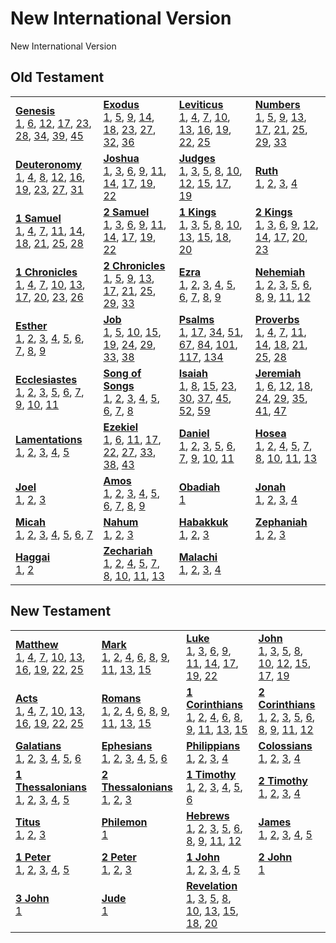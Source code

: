 # New International Version

New International Version



## Old Testament

<table>
<tr>
<td>
<b><a href='Gen.md'>Genesis</a></b><br/>
<a href='Gen.md#genesis-1'>1</a>, <a href='Gen.md#genesis-6'>6</a>, <a href='Gen.md#genesis-12'>12</a>, <a href='Gen.md#genesis-17'>17</a>, <a href='Gen.md#genesis-23'>23</a>, <a href='Gen.md#genesis-28'>28</a>, <a href='Gen.md#genesis-34'>34</a>, <a href='Gen.md#genesis-39'>39</a>, <a href='Gen.md#genesis-45'>45</a>
</td>
<td>
<b><a href='Exod.md'>Exodus</a></b><br/>
<a href='Exod.md#exodus-1'>1</a>, <a href='Exod.md#exodus-5'>5</a>, <a href='Exod.md#exodus-9'>9</a>, <a href='Exod.md#exodus-14'>14</a>, <a href='Exod.md#exodus-18'>18</a>, <a href='Exod.md#exodus-23'>23</a>, <a href='Exod.md#exodus-27'>27</a>, <a href='Exod.md#exodus-32'>32</a>, <a href='Exod.md#exodus-36'>36</a>
</td>
<td>
<b><a href='Lev.md'>Leviticus</a></b><br/>
<a href='Lev.md#leviticus-1'>1</a>, <a href='Lev.md#leviticus-4'>4</a>, <a href='Lev.md#leviticus-7'>7</a>, <a href='Lev.md#leviticus-10'>10</a>, <a href='Lev.md#leviticus-13'>13</a>, <a href='Lev.md#leviticus-16'>16</a>, <a href='Lev.md#leviticus-19'>19</a>, <a href='Lev.md#leviticus-22'>22</a>, <a href='Lev.md#leviticus-25'>25</a>
</td>
<td>
<b><a href='Num.md'>Numbers</a></b><br/>
<a href='Num.md#numbers-1'>1</a>, <a href='Num.md#numbers-5'>5</a>, <a href='Num.md#numbers-9'>9</a>, <a href='Num.md#numbers-13'>13</a>, <a href='Num.md#numbers-17'>17</a>, <a href='Num.md#numbers-21'>21</a>, <a href='Num.md#numbers-25'>25</a>, <a href='Num.md#numbers-29'>29</a>, <a href='Num.md#numbers-33'>33</a>
</td></tr>
<tr>
<td>
<b><a href='Deut.md'>Deuteronomy</a></b><br/>
<a href='Deut.md#deuteronomy-1'>1</a>, <a href='Deut.md#deuteronomy-4'>4</a>, <a href='Deut.md#deuteronomy-8'>8</a>, <a href='Deut.md#deuteronomy-12'>12</a>, <a href='Deut.md#deuteronomy-16'>16</a>, <a href='Deut.md#deuteronomy-19'>19</a>, <a href='Deut.md#deuteronomy-23'>23</a>, <a href='Deut.md#deuteronomy-27'>27</a>, <a href='Deut.md#deuteronomy-31'>31</a>
</td>
<td>
<b><a href='Josh.md'>Joshua</a></b><br/>
<a href='Josh.md#joshua-1'>1</a>, <a href='Josh.md#joshua-3'>3</a>, <a href='Josh.md#joshua-6'>6</a>, <a href='Josh.md#joshua-9'>9</a>, <a href='Josh.md#joshua-11'>11</a>, <a href='Josh.md#joshua-14'>14</a>, <a href='Josh.md#joshua-17'>17</a>, <a href='Josh.md#joshua-19'>19</a>, <a href='Josh.md#joshua-22'>22</a>
</td>
<td>
<b><a href='Judg.md'>Judges</a></b><br/>
<a href='Judg.md#judges-1'>1</a>, <a href='Judg.md#judges-3'>3</a>, <a href='Judg.md#judges-5'>5</a>, <a href='Judg.md#judges-8'>8</a>, <a href='Judg.md#judges-10'>10</a>, <a href='Judg.md#judges-12'>12</a>, <a href='Judg.md#judges-15'>15</a>, <a href='Judg.md#judges-17'>17</a>, <a href='Judg.md#judges-19'>19</a>
</td>
<td>
<b><a href='Ruth.md'>Ruth</a></b><br/>
<a href='Ruth.md#ruth-1'>1</a>, <a href='Ruth.md#ruth-2'>2</a>, <a href='Ruth.md#ruth-3'>3</a>, <a href='Ruth.md#ruth-4'>4</a>
</td></tr>
<tr>
<td>
<b><a href='1Sam.md'>1 Samuel</a></b><br/>
<a href='1Sam.md#1-samuel-1'>1</a>, <a href='1Sam.md#1-samuel-4'>4</a>, <a href='1Sam.md#1-samuel-7'>7</a>, <a href='1Sam.md#1-samuel-11'>11</a>, <a href='1Sam.md#1-samuel-14'>14</a>, <a href='1Sam.md#1-samuel-18'>18</a>, <a href='1Sam.md#1-samuel-21'>21</a>, <a href='1Sam.md#1-samuel-25'>25</a>, <a href='1Sam.md#1-samuel-28'>28</a>
</td>
<td>
<b><a href='2Sam.md'>2 Samuel</a></b><br/>
<a href='2Sam.md#2-samuel-1'>1</a>, <a href='2Sam.md#2-samuel-3'>3</a>, <a href='2Sam.md#2-samuel-6'>6</a>, <a href='2Sam.md#2-samuel-9'>9</a>, <a href='2Sam.md#2-samuel-11'>11</a>, <a href='2Sam.md#2-samuel-14'>14</a>, <a href='2Sam.md#2-samuel-17'>17</a>, <a href='2Sam.md#2-samuel-19'>19</a>, <a href='2Sam.md#2-samuel-22'>22</a>
</td>
<td>
<b><a href='1Kgs.md'>1 Kings</a></b><br/>
<a href='1Kgs.md#1-kings-1'>1</a>, <a href='1Kgs.md#1-kings-3'>3</a>, <a href='1Kgs.md#1-kings-5'>5</a>, <a href='1Kgs.md#1-kings-8'>8</a>, <a href='1Kgs.md#1-kings-10'>10</a>, <a href='1Kgs.md#1-kings-13'>13</a>, <a href='1Kgs.md#1-kings-15'>15</a>, <a href='1Kgs.md#1-kings-18'>18</a>, <a href='1Kgs.md#1-kings-20'>20</a>
</td>
<td>
<b><a href='2Kgs.md'>2 Kings</a></b><br/>
<a href='2Kgs.md#2-kings-1'>1</a>, <a href='2Kgs.md#2-kings-3'>3</a>, <a href='2Kgs.md#2-kings-6'>6</a>, <a href='2Kgs.md#2-kings-9'>9</a>, <a href='2Kgs.md#2-kings-12'>12</a>, <a href='2Kgs.md#2-kings-14'>14</a>, <a href='2Kgs.md#2-kings-17'>17</a>, <a href='2Kgs.md#2-kings-20'>20</a>, <a href='2Kgs.md#2-kings-23'>23</a>
</td></tr>
<tr>
<td>
<b><a href='1Chr.md'>1 Chronicles</a></b><br/>
<a href='1Chr.md#1-chronicles-1'>1</a>, <a href='1Chr.md#1-chronicles-4'>4</a>, <a href='1Chr.md#1-chronicles-7'>7</a>, <a href='1Chr.md#1-chronicles-10'>10</a>, <a href='1Chr.md#1-chronicles-13'>13</a>, <a href='1Chr.md#1-chronicles-17'>17</a>, <a href='1Chr.md#1-chronicles-20'>20</a>, <a href='1Chr.md#1-chronicles-23'>23</a>, <a href='1Chr.md#1-chronicles-26'>26</a>
</td>
<td>
<b><a href='2Chr.md'>2 Chronicles</a></b><br/>
<a href='2Chr.md#2-chronicles-1'>1</a>, <a href='2Chr.md#2-chronicles-5'>5</a>, <a href='2Chr.md#2-chronicles-9'>9</a>, <a href='2Chr.md#2-chronicles-13'>13</a>, <a href='2Chr.md#2-chronicles-17'>17</a>, <a href='2Chr.md#2-chronicles-21'>21</a>, <a href='2Chr.md#2-chronicles-25'>25</a>, <a href='2Chr.md#2-chronicles-29'>29</a>, <a href='2Chr.md#2-chronicles-33'>33</a>
</td>
<td>
<b><a href='Ezra.md'>Ezra</a></b><br/>
<a href='Ezra.md#ezra-1'>1</a>, <a href='Ezra.md#ezra-2'>2</a>, <a href='Ezra.md#ezra-3'>3</a>, <a href='Ezra.md#ezra-4'>4</a>, <a href='Ezra.md#ezra-5'>5</a>, <a href='Ezra.md#ezra-6'>6</a>, <a href='Ezra.md#ezra-7'>7</a>, <a href='Ezra.md#ezra-8'>8</a>, <a href='Ezra.md#ezra-9'>9</a>
</td>
<td>
<b><a href='Neh.md'>Nehemiah</a></b><br/>
<a href='Neh.md#nehemiah-1'>1</a>, <a href='Neh.md#nehemiah-2'>2</a>, <a href='Neh.md#nehemiah-3'>3</a>, <a href='Neh.md#nehemiah-5'>5</a>, <a href='Neh.md#nehemiah-6'>6</a>, <a href='Neh.md#nehemiah-8'>8</a>, <a href='Neh.md#nehemiah-9'>9</a>, <a href='Neh.md#nehemiah-11'>11</a>, <a href='Neh.md#nehemiah-12'>12</a>
</td></tr>
<tr>
</tr>
<tr>
</tr>
<tr>
<td>
<b><a href='Esth.md'>Esther</a></b><br/>
<a href='Esth.md#esther-1'>1</a>, <a href='Esth.md#esther-2'>2</a>, <a href='Esth.md#esther-3'>3</a>, <a href='Esth.md#esther-4'>4</a>, <a href='Esth.md#esther-5'>5</a>, <a href='Esth.md#esther-6'>6</a>, <a href='Esth.md#esther-7'>7</a>, <a href='Esth.md#esther-8'>8</a>, <a href='Esth.md#esther-9'>9</a>
</td>
<td>
<b><a href='Job.md'>Job</a></b><br/>
<a href='Job.md#job-1'>1</a>, <a href='Job.md#job-5'>5</a>, <a href='Job.md#job-10'>10</a>, <a href='Job.md#job-15'>15</a>, <a href='Job.md#job-19'>19</a>, <a href='Job.md#job-24'>24</a>, <a href='Job.md#job-29'>29</a>, <a href='Job.md#job-33'>33</a>, <a href='Job.md#job-38'>38</a>
</td>
<td>
<b><a href='Ps.md'>Psalms</a></b><br/>
<a href='Ps.md#psalms-1'>1</a>, <a href='Ps.md#psalms-17'>17</a>, <a href='Ps.md#psalms-34'>34</a>, <a href='Ps.md#psalms-51'>51</a>, <a href='Ps.md#psalms-67'>67</a>, <a href='Ps.md#psalms-84'>84</a>, <a href='Ps.md#psalms-101'>101</a>, <a href='Ps.md#psalms-117'>117</a>, <a href='Ps.md#psalms-134'>134</a>
</td>
<td>
<b><a href='Prov.md'>Proverbs</a></b><br/>
<a href='Prov.md#proverbs-1'>1</a>, <a href='Prov.md#proverbs-4'>4</a>, <a href='Prov.md#proverbs-7'>7</a>, <a href='Prov.md#proverbs-11'>11</a>, <a href='Prov.md#proverbs-14'>14</a>, <a href='Prov.md#proverbs-18'>18</a>, <a href='Prov.md#proverbs-21'>21</a>, <a href='Prov.md#proverbs-25'>25</a>, <a href='Prov.md#proverbs-28'>28</a>
</td></tr>
<tr>
<td>
<b><a href='Eccl.md'>Ecclesiastes</a></b><br/>
<a href='Eccl.md#ecclesiastes-1'>1</a>, <a href='Eccl.md#ecclesiastes-2'>2</a>, <a href='Eccl.md#ecclesiastes-3'>3</a>, <a href='Eccl.md#ecclesiastes-5'>5</a>, <a href='Eccl.md#ecclesiastes-6'>6</a>, <a href='Eccl.md#ecclesiastes-7'>7</a>, <a href='Eccl.md#ecclesiastes-9'>9</a>, <a href='Eccl.md#ecclesiastes-10'>10</a>, <a href='Eccl.md#ecclesiastes-11'>11</a>
</td>
<td>
<b><a href='Song.md'>Song of Songs</a></b><br/>
<a href='Song.md#song-of-songs-1'>1</a>, <a href='Song.md#song-of-songs-2'>2</a>, <a href='Song.md#song-of-songs-3'>3</a>, <a href='Song.md#song-of-songs-4'>4</a>, <a href='Song.md#song-of-songs-5'>5</a>, <a href='Song.md#song-of-songs-6'>6</a>, <a href='Song.md#song-of-songs-7'>7</a>, <a href='Song.md#song-of-songs-8'>8</a>
</td>
<td>
<b><a href='Isa.md'>Isaiah</a></b><br/>
<a href='Isa.md#isaiah-1'>1</a>, <a href='Isa.md#isaiah-8'>8</a>, <a href='Isa.md#isaiah-15'>15</a>, <a href='Isa.md#isaiah-23'>23</a>, <a href='Isa.md#isaiah-30'>30</a>, <a href='Isa.md#isaiah-37'>37</a>, <a href='Isa.md#isaiah-45'>45</a>, <a href='Isa.md#isaiah-52'>52</a>, <a href='Isa.md#isaiah-59'>59</a>
</td>
<td>
<b><a href='Jer.md'>Jeremiah</a></b><br/>
<a href='Jer.md#jeremiah-1'>1</a>, <a href='Jer.md#jeremiah-6'>6</a>, <a href='Jer.md#jeremiah-12'>12</a>, <a href='Jer.md#jeremiah-18'>18</a>, <a href='Jer.md#jeremiah-24'>24</a>, <a href='Jer.md#jeremiah-29'>29</a>, <a href='Jer.md#jeremiah-35'>35</a>, <a href='Jer.md#jeremiah-41'>41</a>, <a href='Jer.md#jeremiah-47'>47</a>
</td></tr>
<tr>
<td>
<b><a href='Lam.md'>Lamentations</a></b><br/>
<a href='Lam.md#lamentations-1'>1</a>, <a href='Lam.md#lamentations-2'>2</a>, <a href='Lam.md#lamentations-3'>3</a>, <a href='Lam.md#lamentations-4'>4</a>, <a href='Lam.md#lamentations-5'>5</a>
</td>
<td>
<b><a href='Ezek.md'>Ezekiel</a></b><br/>
<a href='Ezek.md#ezekiel-1'>1</a>, <a href='Ezek.md#ezekiel-6'>6</a>, <a href='Ezek.md#ezekiel-11'>11</a>, <a href='Ezek.md#ezekiel-17'>17</a>, <a href='Ezek.md#ezekiel-22'>22</a>, <a href='Ezek.md#ezekiel-27'>27</a>, <a href='Ezek.md#ezekiel-33'>33</a>, <a href='Ezek.md#ezekiel-38'>38</a>, <a href='Ezek.md#ezekiel-43'>43</a>
</td>
<td>
<b><a href='Dan.md'>Daniel</a></b><br/>
<a href='Dan.md#daniel-1'>1</a>, <a href='Dan.md#daniel-2'>2</a>, <a href='Dan.md#daniel-3'>3</a>, <a href='Dan.md#daniel-5'>5</a>, <a href='Dan.md#daniel-6'>6</a>, <a href='Dan.md#daniel-7'>7</a>, <a href='Dan.md#daniel-9'>9</a>, <a href='Dan.md#daniel-10'>10</a>, <a href='Dan.md#daniel-11'>11</a>
</td>
<td>
<b><a href='Hos.md'>Hosea</a></b><br/>
<a href='Hos.md#hosea-1'>1</a>, <a href='Hos.md#hosea-2'>2</a>, <a href='Hos.md#hosea-4'>4</a>, <a href='Hos.md#hosea-5'>5</a>, <a href='Hos.md#hosea-7'>7</a>, <a href='Hos.md#hosea-8'>8</a>, <a href='Hos.md#hosea-10'>10</a>, <a href='Hos.md#hosea-11'>11</a>, <a href='Hos.md#hosea-13'>13</a>
</td></tr>
<tr>
<td>
<b><a href='Joel.md'>Joel</a></b><br/>
<a href='Joel.md#joel-1'>1</a>, <a href='Joel.md#joel-2'>2</a>, <a href='Joel.md#joel-3'>3</a>
</td>
<td>
<b><a href='Amos.md'>Amos</a></b><br/>
<a href='Amos.md#amos-1'>1</a>, <a href='Amos.md#amos-2'>2</a>, <a href='Amos.md#amos-3'>3</a>, <a href='Amos.md#amos-4'>4</a>, <a href='Amos.md#amos-5'>5</a>, <a href='Amos.md#amos-6'>6</a>, <a href='Amos.md#amos-7'>7</a>, <a href='Amos.md#amos-8'>8</a>, <a href='Amos.md#amos-9'>9</a>
</td>
<td>
<b><a href='Obad.md'>Obadiah</a></b><br/>
<a href='Obad.md#obadiah-1'>1</a>
</td>
<td>
<b><a href='Jonah.md'>Jonah</a></b><br/>
<a href='Jonah.md#jonah-1'>1</a>, <a href='Jonah.md#jonah-2'>2</a>, <a href='Jonah.md#jonah-3'>3</a>, <a href='Jonah.md#jonah-4'>4</a>
</td></tr>
<tr>
<td>
<b><a href='Mic.md'>Micah</a></b><br/>
<a href='Mic.md#micah-1'>1</a>, <a href='Mic.md#micah-2'>2</a>, <a href='Mic.md#micah-3'>3</a>, <a href='Mic.md#micah-4'>4</a>, <a href='Mic.md#micah-5'>5</a>, <a href='Mic.md#micah-6'>6</a>, <a href='Mic.md#micah-7'>7</a>
</td>
<td>
<b><a href='Nah.md'>Nahum</a></b><br/>
<a href='Nah.md#nahum-1'>1</a>, <a href='Nah.md#nahum-2'>2</a>, <a href='Nah.md#nahum-3'>3</a>
</td>
<td>
<b><a href='Hab.md'>Habakkuk</a></b><br/>
<a href='Hab.md#habakkuk-1'>1</a>, <a href='Hab.md#habakkuk-2'>2</a>, <a href='Hab.md#habakkuk-3'>3</a>
</td>
<td>
<b><a href='Zeph.md'>Zephaniah</a></b><br/>
<a href='Zeph.md#zephaniah-1'>1</a>, <a href='Zeph.md#zephaniah-2'>2</a>, <a href='Zeph.md#zephaniah-3'>3</a>
</td></tr>
<tr>
<td>
<b><a href='Hag.md'>Haggai</a></b><br/>
<a href='Hag.md#haggai-1'>1</a>, <a href='Hag.md#haggai-2'>2</a>
</td>
<td>
<b><a href='Zech.md'>Zechariah</a></b><br/>
<a href='Zech.md#zechariah-1'>1</a>, <a href='Zech.md#zechariah-2'>2</a>, <a href='Zech.md#zechariah-4'>4</a>, <a href='Zech.md#zechariah-5'>5</a>, <a href='Zech.md#zechariah-7'>7</a>, <a href='Zech.md#zechariah-8'>8</a>, <a href='Zech.md#zechariah-10'>10</a>, <a href='Zech.md#zechariah-11'>11</a>, <a href='Zech.md#zechariah-13'>13</a>
</td>
<td>
<b><a href='Mal.md'>Malachi</a></b><br/>
<a href='Mal.md#malachi-1'>1</a>, <a href='Mal.md#malachi-2'>2</a>, <a href='Mal.md#malachi-3'>3</a>, <a href='Mal.md#malachi-4'>4</a>
</td></tr>
</table>

## New Testament

<table>
<tr>
<td>
<b><a href='Matt.md'>Matthew</a></b><br/>
<a href='Matt.md#matthew-1'>1</a>, <a href='Matt.md#matthew-4'>4</a>, <a href='Matt.md#matthew-7'>7</a>, <a href='Matt.md#matthew-10'>10</a>, <a href='Matt.md#matthew-13'>13</a>, <a href='Matt.md#matthew-16'>16</a>, <a href='Matt.md#matthew-19'>19</a>, <a href='Matt.md#matthew-22'>22</a>, <a href='Matt.md#matthew-25'>25</a>
</td>
<td>
<b><a href='Mark.md'>Mark</a></b><br/>
<a href='Mark.md#mark-1'>1</a>, <a href='Mark.md#mark-2'>2</a>, <a href='Mark.md#mark-4'>4</a>, <a href='Mark.md#mark-6'>6</a>, <a href='Mark.md#mark-8'>8</a>, <a href='Mark.md#mark-9'>9</a>, <a href='Mark.md#mark-11'>11</a>, <a href='Mark.md#mark-13'>13</a>, <a href='Mark.md#mark-15'>15</a>
</td>
<td>
<b><a href='Luke.md'>Luke</a></b><br/>
<a href='Luke.md#luke-1'>1</a>, <a href='Luke.md#luke-3'>3</a>, <a href='Luke.md#luke-6'>6</a>, <a href='Luke.md#luke-9'>9</a>, <a href='Luke.md#luke-11'>11</a>, <a href='Luke.md#luke-14'>14</a>, <a href='Luke.md#luke-17'>17</a>, <a href='Luke.md#luke-19'>19</a>, <a href='Luke.md#luke-22'>22</a>
</td>
<td>
<b><a href='John.md'>John</a></b><br/>
<a href='John.md#john-1'>1</a>, <a href='John.md#john-3'>3</a>, <a href='John.md#john-5'>5</a>, <a href='John.md#john-8'>8</a>, <a href='John.md#john-10'>10</a>, <a href='John.md#john-12'>12</a>, <a href='John.md#john-15'>15</a>, <a href='John.md#john-17'>17</a>, <a href='John.md#john-19'>19</a>
</td></tr>
<tr>
<td>
<b><a href='Acts.md'>Acts</a></b><br/>
<a href='Acts.md#acts-1'>1</a>, <a href='Acts.md#acts-4'>4</a>, <a href='Acts.md#acts-7'>7</a>, <a href='Acts.md#acts-10'>10</a>, <a href='Acts.md#acts-13'>13</a>, <a href='Acts.md#acts-16'>16</a>, <a href='Acts.md#acts-19'>19</a>, <a href='Acts.md#acts-22'>22</a>, <a href='Acts.md#acts-25'>25</a>
</td>
<td>
<b><a href='Rom.md'>Romans</a></b><br/>
<a href='Rom.md#romans-1'>1</a>, <a href='Rom.md#romans-2'>2</a>, <a href='Rom.md#romans-4'>4</a>, <a href='Rom.md#romans-6'>6</a>, <a href='Rom.md#romans-8'>8</a>, <a href='Rom.md#romans-9'>9</a>, <a href='Rom.md#romans-11'>11</a>, <a href='Rom.md#romans-13'>13</a>, <a href='Rom.md#romans-15'>15</a>
</td>
<td>
<b><a href='1Cor.md'>1 Corinthians</a></b><br/>
<a href='1Cor.md#1-corinthians-1'>1</a>, <a href='1Cor.md#1-corinthians-2'>2</a>, <a href='1Cor.md#1-corinthians-4'>4</a>, <a href='1Cor.md#1-corinthians-6'>6</a>, <a href='1Cor.md#1-corinthians-8'>8</a>, <a href='1Cor.md#1-corinthians-9'>9</a>, <a href='1Cor.md#1-corinthians-11'>11</a>, <a href='1Cor.md#1-corinthians-13'>13</a>, <a href='1Cor.md#1-corinthians-15'>15</a>
</td>
<td>
<b><a href='2Cor.md'>2 Corinthians</a></b><br/>
<a href='2Cor.md#2-corinthians-1'>1</a>, <a href='2Cor.md#2-corinthians-2'>2</a>, <a href='2Cor.md#2-corinthians-3'>3</a>, <a href='2Cor.md#2-corinthians-5'>5</a>, <a href='2Cor.md#2-corinthians-6'>6</a>, <a href='2Cor.md#2-corinthians-8'>8</a>, <a href='2Cor.md#2-corinthians-9'>9</a>, <a href='2Cor.md#2-corinthians-11'>11</a>, <a href='2Cor.md#2-corinthians-12'>12</a>
</td></tr>
<tr>
<td>
<b><a href='Gal.md'>Galatians</a></b><br/>
<a href='Gal.md#galatians-1'>1</a>, <a href='Gal.md#galatians-2'>2</a>, <a href='Gal.md#galatians-3'>3</a>, <a href='Gal.md#galatians-4'>4</a>, <a href='Gal.md#galatians-5'>5</a>, <a href='Gal.md#galatians-6'>6</a>
</td>
<td>
<b><a href='Eph.md'>Ephesians</a></b><br/>
<a href='Eph.md#ephesians-1'>1</a>, <a href='Eph.md#ephesians-2'>2</a>, <a href='Eph.md#ephesians-3'>3</a>, <a href='Eph.md#ephesians-4'>4</a>, <a href='Eph.md#ephesians-5'>5</a>, <a href='Eph.md#ephesians-6'>6</a>
</td>
<td>
<b><a href='Phil.md'>Philippians</a></b><br/>
<a href='Phil.md#philippians-1'>1</a>, <a href='Phil.md#philippians-2'>2</a>, <a href='Phil.md#philippians-3'>3</a>, <a href='Phil.md#philippians-4'>4</a>
</td>
<td>
<b><a href='Col.md'>Colossians</a></b><br/>
<a href='Col.md#colossians-1'>1</a>, <a href='Col.md#colossians-2'>2</a>, <a href='Col.md#colossians-3'>3</a>, <a href='Col.md#colossians-4'>4</a>
</td></tr>
<tr>
<td>
<b><a href='1Thess.md'>1 Thessalonians</a></b><br/>
<a href='1Thess.md#1-thessalonians-1'>1</a>, <a href='1Thess.md#1-thessalonians-2'>2</a>, <a href='1Thess.md#1-thessalonians-3'>3</a>, <a href='1Thess.md#1-thessalonians-4'>4</a>, <a href='1Thess.md#1-thessalonians-5'>5</a>
</td>
<td>
<b><a href='2Thess.md'>2 Thessalonians</a></b><br/>
<a href='2Thess.md#2-thessalonians-1'>1</a>, <a href='2Thess.md#2-thessalonians-2'>2</a>, <a href='2Thess.md#2-thessalonians-3'>3</a>
</td>
<td>
<b><a href='1Tim.md'>1 Timothy</a></b><br/>
<a href='1Tim.md#1-timothy-1'>1</a>, <a href='1Tim.md#1-timothy-2'>2</a>, <a href='1Tim.md#1-timothy-3'>3</a>, <a href='1Tim.md#1-timothy-4'>4</a>, <a href='1Tim.md#1-timothy-5'>5</a>, <a href='1Tim.md#1-timothy-6'>6</a>
</td>
<td>
<b><a href='2Tim.md'>2 Timothy</a></b><br/>
<a href='2Tim.md#2-timothy-1'>1</a>, <a href='2Tim.md#2-timothy-2'>2</a>, <a href='2Tim.md#2-timothy-3'>3</a>, <a href='2Tim.md#2-timothy-4'>4</a>
</td></tr>
<tr>
<td>
<b><a href='Titus.md'>Titus</a></b><br/>
<a href='Titus.md#titus-1'>1</a>, <a href='Titus.md#titus-2'>2</a>, <a href='Titus.md#titus-3'>3</a>
</td>
<td>
<b><a href='Phlm.md'>Philemon</a></b><br/>
<a href='Phlm.md#philemon-1'>1</a>
</td>
<td>
<b><a href='Heb.md'>Hebrews</a></b><br/>
<a href='Heb.md#hebrews-1'>1</a>, <a href='Heb.md#hebrews-2'>2</a>, <a href='Heb.md#hebrews-3'>3</a>, <a href='Heb.md#hebrews-5'>5</a>, <a href='Heb.md#hebrews-6'>6</a>, <a href='Heb.md#hebrews-8'>8</a>, <a href='Heb.md#hebrews-9'>9</a>, <a href='Heb.md#hebrews-11'>11</a>, <a href='Heb.md#hebrews-12'>12</a>
</td>
<td>
<b><a href='Jas.md'>James</a></b><br/>
<a href='Jas.md#james-1'>1</a>, <a href='Jas.md#james-2'>2</a>, <a href='Jas.md#james-3'>3</a>, <a href='Jas.md#james-4'>4</a>, <a href='Jas.md#james-5'>5</a>
</td></tr>
<tr>
<td>
<b><a href='1Pet.md'>1 Peter</a></b><br/>
<a href='1Pet.md#1-peter-1'>1</a>, <a href='1Pet.md#1-peter-2'>2</a>, <a href='1Pet.md#1-peter-3'>3</a>, <a href='1Pet.md#1-peter-4'>4</a>, <a href='1Pet.md#1-peter-5'>5</a>
</td>
<td>
<b><a href='2Pet.md'>2 Peter</a></b><br/>
<a href='2Pet.md#2-peter-1'>1</a>, <a href='2Pet.md#2-peter-2'>2</a>, <a href='2Pet.md#2-peter-3'>3</a>
</td>
<td>
<b><a href='1John.md'>1 John</a></b><br/>
<a href='1John.md#1-john-1'>1</a>, <a href='1John.md#1-john-2'>2</a>, <a href='1John.md#1-john-3'>3</a>, <a href='1John.md#1-john-4'>4</a>, <a href='1John.md#1-john-5'>5</a>
</td>
<td>
<b><a href='2John.md'>2 John</a></b><br/>
<a href='2John.md#2-john-1'>1</a>
</td></tr>
<tr>
<td>
<b><a href='3John.md'>3 John</a></b><br/>
<a href='3John.md#3-john-1'>1</a>
</td>
<td>
<b><a href='Jude.md'>Jude</a></b><br/>
<a href='Jude.md#jude-1'>1</a>
</td>
<td>
<b><a href='Rev.md'>Revelation</a></b><br/>
<a href='Rev.md#revelation-1'>1</a>, <a href='Rev.md#revelation-3'>3</a>, <a href='Rev.md#revelation-5'>5</a>, <a href='Rev.md#revelation-8'>8</a>, <a href='Rev.md#revelation-10'>10</a>, <a href='Rev.md#revelation-13'>13</a>, <a href='Rev.md#revelation-15'>15</a>, <a href='Rev.md#revelation-18'>18</a>, <a href='Rev.md#revelation-20'>20</a>
</td></tr>
</table>